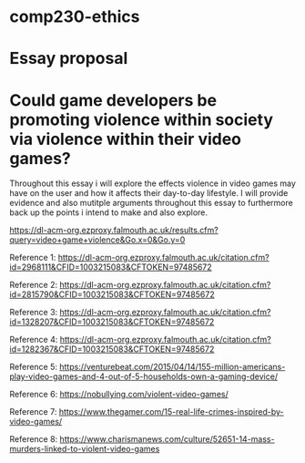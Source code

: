 # comp230-ethics

# Essay proposal

# Could game developers be promoting violence within society via violence within their video games?

Throughout this essay i will explore the effects violence in video games may have on the user and how it affects their day-to-day lifestyle. I will provide evidence and also mutitple arguments throughout this essay to furthermore back up the points i intend to make and also explore.

https://dl-acm-org.ezproxy.falmouth.ac.uk/results.cfm?query=video+game+violence&Go.x=0&Go.y=0

Reference 1: 
https://dl-acm-org.ezproxy.falmouth.ac.uk/citation.cfm?id=2968111&CFID=1003215083&CFTOKEN=97485672

Reference 2:
https://dl-acm-org.ezproxy.falmouth.ac.uk/citation.cfm?id=2815790&CFID=1003215083&CFTOKEN=97485672

Reference 3:
https://dl-acm-org.ezproxy.falmouth.ac.uk/citation.cfm?id=1328207&CFID=1003215083&CFTOKEN=97485672

Reference 4:
https://dl-acm-org.ezproxy.falmouth.ac.uk/citation.cfm?id=1282367&CFID=1003215083&CFTOKEN=97485672

Reference 5:
https://venturebeat.com/2015/04/14/155-million-americans-play-video-games-and-4-out-of-5-households-own-a-gaming-device/

Reference 6:
https://nobullying.com/violent-video-games/

Reference 7:
https://www.thegamer.com/15-real-life-crimes-inspired-by-video-games/

Reference 8:
https://www.charismanews.com/culture/52651-14-mass-murders-linked-to-violent-video-games
